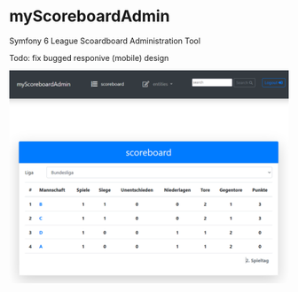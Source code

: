 # myScoreboardAdmin
Symfony 6 League Scoardboard Administration Tool

Todo: fix bugged responive (mobile) design

![alt text](https://github.com/snoke/myScoreboardAdmin/blob/master/myscoreboardadmin.png?raw=true)
